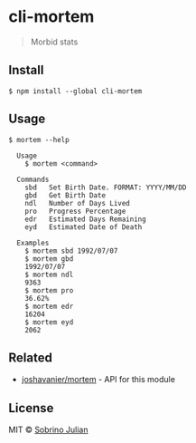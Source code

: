 # cli-mortem

> Morbid stats


## Install

```
$ npm install --global cli-mortem
```


## Usage

```
$ mortem --help

  Usage
    $ mortem <command>

  Commands
    sbd   Set Birth Date. FORMAT: YYYY/MM/DD
    gbd   Get Birth Date
    ndl   Number of Days Lived
    pro   Progress Percentage
    edr   Estimated Days Remaining
    eyd   Estimated Date of Death

  Examples
    $ mortem sbd 1992/07/07
    $ mortem gbd
    1992/07/07
    $ mortem ndl
    9363
    $ mortem pro
    36.62%
    $ mortem edr
    16204
    $ mortem eyd
    2062
```


## Related

- [joshavanier/mortem](https://gitlab.com/joshavanier/mortem) - API for this module


## License

MIT © [Sobrino Julian](sobrinojulian.github.io)

